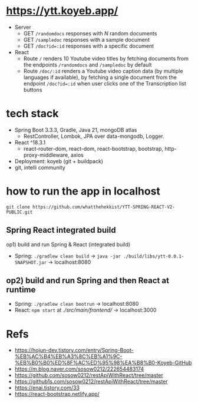 # https://ytt.koyeb.app/

- Server
  - GET `/randomdocs` responses with *N* random documents 
  - GET `/sampledoc` responses with a sample document
  - GET `/doc?id=:id` responses with a specific document
- React
  - Route `/` renders 10 Youtube video titles by fetching documents from the endpoints `/randomdocs` and `/sampledoc` by default
  - Route `/doc/:id` renders a Youtube video caption data (by multiple languages if available), by fetching a single document from the endpoint `/doc?id=:id` when user clicks one of the Transcription list buttons 

# tech stack
- Spring Boot 3.3.3, Gradle, Java 21, mongoDB atlas
  -  RestController, Lombok, JPA over data-mongodb, Logger.
- React ^18.3.1
  - react-router-dom, react-dom, react-bootstrap, bootstrap, http-proxy-middleware, axios
- Deployment: koyeb (git + buildpack)
- git, intelli community

# how to run the app in localhost
`git clone https://github.com/whatthehekkist/YTT-SPRING-REACT-V2-PUBLIC.git`

## Spring React integrated build
op1) build and run Spring & React (integrated build)
- Spring: `./gradlew clean build` -> `java -jar ./build/libs/ytt-0.0.1-SNAPSHOT.jar` -> localhost:8080

## op2) build and run Spring and then React at runtime
- Spring: `./gradlew clean bootrun` -> localhost:8080
- React: `npm start` at *./src/main/frontend/* -> localhost:3000

# Refs
- https://hojun-dev.tistory.com/entry/Spring-Boot-%EB%AC%B4%EB%A3%8C%EB%A1%9C-%EB%B0%B0%ED%8F%AC%ED%95%98%EA%B8%B0-Koyeb-GitHub
- https://m.blog.naver.com/sosow0212/222654483174
- https://github.com/sosow0212/restApiWithReact/tree/master
- https://github1s.com/sosow0212/restApiWithReact/tree/master
- https://enai.tistory.com/33
- https://react-bootstrap.netlify.app/

